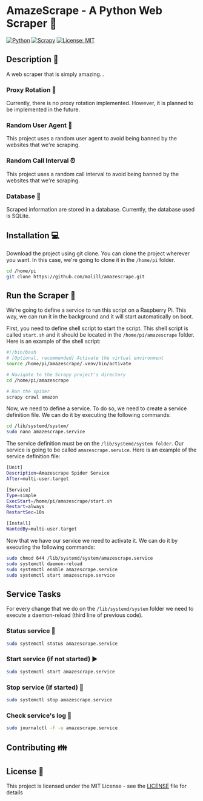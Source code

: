 # AmazeScrape - A Python Web Scraper :snake:

[![Python](https://img.shields.io/badge/python-3.11-blue.svg)](https://www.python.org/downloads/release/python-380/)
[![Scrapy](https://img.shields.io/badge/scrapy-2.11.0-blue.svg)](https://scrapy.org/)
[![License: MIT](https://img.shields.io/badge/License-MIT-yellow.svg)](https://opensource.org/licenses/MIT)

## Description :page_facing_up:

A web scraper that is simply amazing...

### Proxy Rotation :arrows_counterclockwise:

Currently, there is no proxy rotation implemented. However, it is planned to be implemented in the future.

### Random User Agent :bust_in_silhouette:

This project uses a random user agent to avoid being banned by the websites that we're scraping.

### Random Call Interval :alarm_clock:

This project uses a random call interval to avoid being banned by the websites that we're scraping.

### Database :floppy_disk:

Scraped information are stored in a database. Currently, the database used is SQLite.

## Installation :computer:

Download the project using git clone. You can clone the project wherever you want. In this case, we're going to clone it in the `/home/pi` folder.

```sh
cd /home/pi
git clone https://github.com/malill/amazescrape.git
```

## Run the Scraper :rocket:

We're going to define a service to run this script on a Raspberry Pi. This way, we can run it in the background and it will start automatically on boot.

First, you need to define shell script to start the script. This shell script is called `start.sh` and it should be located in the `/home/pi/amazescrape` folder. Here is an example of the shell script:

```sh
#!/bin/bash
# [Optional, recommended] Activate the virtual environment
source /home/pi/amazescrape/.venv/bin/activate

# Navigate to the Scrapy project's directory
cd /home/pi/amazescrape

# Run the spider
scrapy crawl amazon
```

Now, we need to define a service. To do so, we need to create a service definition file. We can do it by executing the following commands:

```sh
cd /lib/systemd/system/
sudo nano amazescrape.service
```

The service definition must be on the `/lib/systemd/system folder`. Our service is going to be called `amazescrape.service`. Here is an example of the service definition file:

```sh
[Unit]
Description=Amazescrape Spider Service
After=multi-user.target

[Service]
Type=simple
ExecStart=/home/pi/amazescrape/start.sh
Restart=always
RestartSec=10s

[Install]
WantedBy=multi-user.target

```

Now that we have our service we need to activate it. We can do it by executing the following commands:

```sh
sudo chmod 644 /lib/systemd/system/amazescrape.service
sudo systemctl daemon-reload
sudo systemctl enable amazescrape.service
sudo systemctl start amazescrape.service
```

## Service Tasks

For every change that we do on the `/lib/systemd/system` folder we need to execute a daemon-reload (third line of previous code).

### Status service :vertical_traffic_light:

```sh
sudo systemctl status amazescrape.service
```

### Start service (if not started) :arrow_forward:

```sh
sudo systemctl start amazescrape.service
```

### Stop service (if started) :stop_sign:

```sh
sudo systemctl stop amazescrape.service
```

### Check service's log :page_facing_up:

```sh
sudo journalctl -f -u amazescrape.service
```

## Contributing :family:

## License :memo:

This project is licensed under the MIT License - see the [LICENSE](LICENSE) file for details
